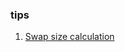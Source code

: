 ### tips
1. [Swap size calculation][swap]

[swap]: https://www.cyberciti.biz/tips/linux-swap-space.html

